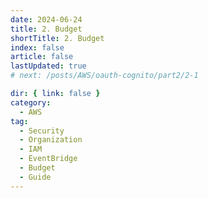 ```yaml
---
date: 2024-06-24
title: 2. Budget
shortTitle: 2. Budget
index: false
article: false
lastUpdated: true
# next: /posts/AWS/oauth-cognito/part2/2-1

dir: { link: false }
category:
  - AWS
tag:
  - Security
  - Organization
  - IAM
  - EventBridge
  - Budget
  - Guide
---
```


<Catalog />

